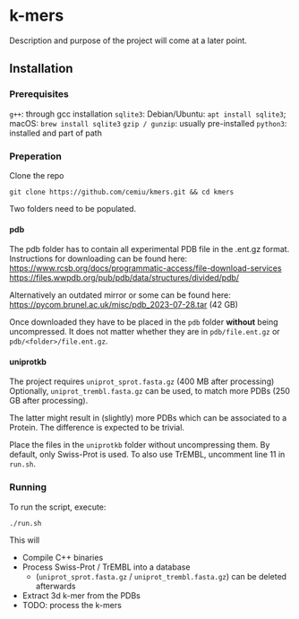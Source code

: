 # k-mers
Description and purpose of the project will come at a later point.

## Installation

### Prerequisites
`g++`: through gcc installation
`sqlite3`: Debian/Ubuntu: `apt install sqlite3`; macOS: `brew install sqlite3`
`gzip / gunzip`: usually pre-installed
`python3`: installed and part of path

### Preperation
Clone the repo
```
git clone https://github.com/cemiu/kmers.git && cd kmers
```
Two folders need to be populated.
#### pdb
The pdb folder has to contain all experimental PDB file in the .ent.gz format.
Instructions for downloading can be found here:
https://www.rcsb.org/docs/programmatic-access/file-download-services
https://files.wwpdb.org/pub/pdb/data/structures/divided/pdb/

Alternatively an outdated mirror or some can be found here: https://pycom.brunel.ac.uk/misc/pdb_2023-07-28.tar (42 GB)

Once downloaded they have to be placed in the `pdb` folder **without** being uncompressed. It does not matter whether they are in `pdb/file.ent.gz` or `pdb/<folder>/file.ent.gz`.

#### uniprotkb
The project requires `uniprot_sprot.fasta.gz` (400 MB after processing)
Optionally, `uniprot_trembl.fasta.gz` can be used, to match more PDBs (250 GB after processing).

The latter might result in (slightly) more PDBs which can be associated to a Protein. The difference is expected to be trivial.

Place the files in the `uniprotkb` folder without uncompressing them.
By default, only Swiss-Prot is used. To also use TrEMBL, uncomment line 11 in `run.sh`.

### Running

To run the script, execute:
```
./run.sh
```

This will
- Compile C++ binaries
- Process Swiss-Prot / TrEMBL into a database 
  - (`uniprot_sprot.fasta.gz` / `uniprot_trembl.fasta.gz`) can be deleted afterwards
- Extract 3d k-mer from the PDBs
- TODO: process the k-mers

